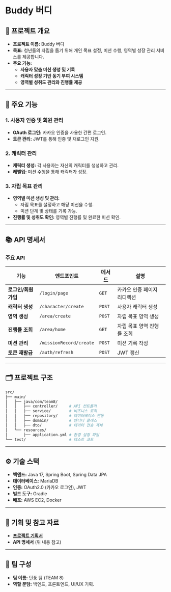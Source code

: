 # Buddy 버디

## **📌 프로젝트 개요**
- **프로젝트 이름:** Buddy 버디
- **목표:** 청년들의 자립을 돕기 위해 개인 목표 설정, 미션 수행, 영역별 성장 관리 서비스를 제공합니다.  
- **주요 기능:**  
  - **사용자 맞춤 미션 생성 및 기록**  
  - **캐릭터 성장 기반 동기 부여 시스템**  
  - **영역별 성취도 관리와 진행률 제공**

---

## **🚀 주요 기능**

### **1. 사용자 인증 및 회원 관리**
- **OAuth 로그인:** 카카오 인증을 사용한 간편 로그인.
- **토큰 관리:** JWT를 통해 인증 및 재로그인 지원.

### **2. 캐릭터 관리**
- **캐릭터 생성:** 각 사용자는 자신의 캐릭터를 생성하고 관리.  
- **레벨업:** 미션 수행을 통해 캐릭터가 성장.

### **3. 자립 목표 관리**
- **영역별 미션 생성 및 관리:**  
  - 자립 목표를 설정하고 해당 미션을 수행.  
  - 미션 단계 및 상태를 기록 가능.  
- **진행률 및 성취도 확인:** 영역별 진행률 및 완료한 미션 확인.

---

## **📚 API 명세서**
### **주요 API**
| **기능**            | **엔드포인트**         | **메서드** | **설명**                       |
|----------------------|------------------------|------------|--------------------------------|
| **로그인/회원가입** | `/login/page`          | `GET`      | 카카오 인증 페이지 리디렉션    |
| **캐릭터 생성**      | `/character/create`    | `POST`     | 사용자 캐릭터 생성            |
| **영역 생성**        | `/area/create`         | `POST`     | 자립 목표 영역 생성           |
| **진행률 조회**      | `/area/home`           | `GET`      | 자립 목표 영역 진행률 조회    |
| **미션 관리**        | `/missionRecord/create` | `POST`     | 미션 기록 작성               |
| **토큰 재발급**      | `/auth/refresh`        | `POST`     | JWT 갱신                     |


---

## **🗂️ 프로젝트 구조**

```bash
src/
├── main/
│   ├── java/com/team8/
│   │   ├── controller/     # API 컨트롤러
│   │   ├── service/        # 비즈니스 로직
│   │   ├── repository/     # 데이터베이스 연동
│   │   ├── domain/         # 엔티티 클래스
│   │   ├── dto/            # 데이터 전송 객체
│   └── resources/
│       ├── application.yml # 환경 설정 파일
└── test/                   # 테스트 코드
```

---

## **⚙️ 기술 스택**

- **백엔드:** Java 17, Spring Boot, Spring Data JPA
- **데이터베이스:** MariaDB
- **인증:** OAuth2.0 (카카오 로그인), JWT
- **빌드 도구:** Gradle
- **배포:** AWS EC2, Docker

---

## **📄 기획 및 참고 자료**
- **[프로젝트 기획서](https://profuse-river-f99.notion.site/c7ca8361a7b84877a3e4c23685dd3983)**  
- **API 명세서** (위 내용 참고)

---

## **👥 팀 구성**
- **팀 이름:** 단풍 팀 (TEAM 8)
- **역할 분담:** 백엔드, 프론트엔드, UI/UX 기획.
